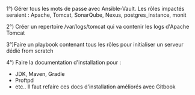 
1°) Gérer tous les mots de passe avec Ansible-Vault.
Les rôles impactés seraient : Apache, Tomcat, SonarQube, Nexus, postgres_instance, monit

2°) Créer un repertoire /var/logs/tomcat qui va contenir les logs d'Apache Tomcat

3°)Faire un playbook contenant tous les rôles pour initialiser un serveur dédié from scratch

4°) Faire la documentation d'installation pour : 
 - JDK, Maven, Gradle
 - Proftpd
 - etc..
 Il faut refaire ces docs d'installation améliorés avec Gitbook